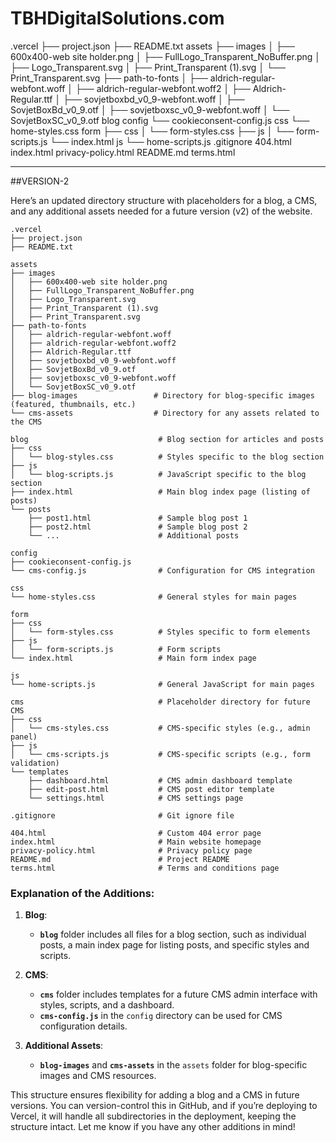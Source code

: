 # TBHDigitalSolutions.com


.vercel
├── project.json
├── README.txt
assets
├── images
│   ├── 600x400-web site holder.png
│   ├── FullLogo_Transparent_NoBuffer.png
│   ├── Logo_Transparent.svg
│   ├── Print_Transparent (1).svg
│   └── Print_Transparent.svg
├── path-to-fonts
│   ├── aldrich-regular-webfont.woff
│   ├── aldrich-regular-webfont.woff2
│   ├── Aldrich-Regular.ttf
│   ├── sovjetboxbd_v0_9-webfont.woff
│   ├── SovjetBoxBd_v0_9.otf
│   ├── sovjetboxsc_v0_9-webfont.woff
│   └── SovjetBoxSC_v0_9.otf
blog
config
└── cookieconsent-config.js
css
└── home-styles.css
form
├── css
│   └── form-styles.css
├── js
│   └── form-scripts.js
└── index.html
js
└── home-scripts.js
.gitignore
404.html
index.html
privacy-policy.html
README.md
terms.html


----------------------------------------

##VERSION-2

Here’s an updated directory structure with placeholders for a blog, a CMS, and any additional assets needed for a future version (v2) of the website.

```
.vercel
├── project.json
├── README.txt

assets
├── images
│   ├── 600x400-web site holder.png
│   ├── FullLogo_Transparent_NoBuffer.png
│   ├── Logo_Transparent.svg
│   ├── Print_Transparent (1).svg
│   ├── Print_Transparent.svg
├── path-to-fonts
│   ├── aldrich-regular-webfont.woff
│   ├── aldrich-regular-webfont.woff2
│   ├── Aldrich-Regular.ttf
│   ├── sovjetboxbd_v0_9-webfont.woff
│   ├── SovjetBoxBd_v0_9.otf
│   ├── sovjetboxsc_v0_9-webfont.woff
│   └── SovjetBoxSC_v0_9.otf
├── blog-images                 # Directory for blog-specific images (featured, thumbnails, etc.)
└── cms-assets                  # Directory for any assets related to the CMS

blog                             # Blog section for articles and posts
├── css
│   └── blog-styles.css          # Styles specific to the blog section
├── js
│   └── blog-scripts.js          # JavaScript specific to the blog section
├── index.html                   # Main blog index page (listing of posts)
└── posts
    ├── post1.html               # Sample blog post 1
    ├── post2.html               # Sample blog post 2
    └── ...                      # Additional posts

config
├── cookieconsent-config.js
└── cms-config.js                # Configuration for CMS integration

css
└── home-styles.css              # General styles for main pages

form
├── css
│   └── form-styles.css          # Styles specific to form elements
├── js
│   └── form-scripts.js          # Form scripts
└── index.html                   # Main form index page

js
└── home-scripts.js              # General JavaScript for main pages

cms                              # Placeholder directory for future CMS
├── css
│   └── cms-styles.css           # CMS-specific styles (e.g., admin panel)
├── js
│   └── cms-scripts.js           # CMS-specific scripts (e.g., form validation)
└── templates
    ├── dashboard.html           # CMS admin dashboard template
    ├── edit-post.html           # CMS post editor template
    └── settings.html            # CMS settings page

.gitignore                       # Git ignore file

404.html                         # Custom 404 error page
index.html                       # Main website homepage
privacy-policy.html              # Privacy policy page
README.md                        # Project README
terms.html                       # Terms and conditions page
```

### Explanation of the Additions:

1. **Blog**:  
   - **`blog`** folder includes all files for a blog section, such as individual posts, a main index page for listing posts, and specific styles and scripts.
   
2. **CMS**:
   - **`cms`** folder includes templates for a future CMS admin interface with styles, scripts, and a dashboard.
   - **`cms-config.js`** in the `config` directory can be used for CMS configuration details.

3. **Additional Assets**:
   - **`blog-images`** and **`cms-assets`** in the `assets` folder for blog-specific images and CMS resources.

This structure ensures flexibility for adding a blog and a CMS in future versions. You can version-control this in GitHub, and if you’re deploying to Vercel, it will handle all subdirectories in the deployment, keeping the structure intact. Let me know if you have any other additions in mind!